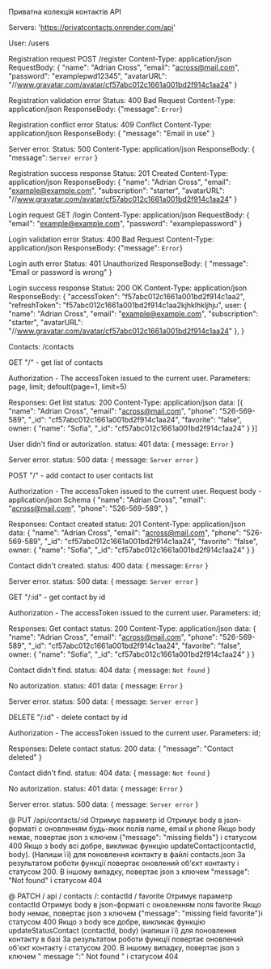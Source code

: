 Приватна колекція контактів API

Servers: 'https://privatcontacts.onrender.com/api'

User: /users

Registration request
POST /register
Content-Type: application/json
RequestBody: {
"name": "Adrian Cross",
"email": "across@mail.com",
"password": "examplepwd12345",
"avatarURL": "//www.gravatar.com/avatar/cf57abc012c1661a001bd2f914c1aa24"
}

Registration validation error
Status: 400 Bad Request
Content-Type: application/json
ResponseBody: {"message": `Error`}

Registration conflict error
Status: 409 Conflict
Content-Type: application/json
ResponseBody: {
  "message": "Email in use"
}

Server error.
Status: 500
Content-Type: application/json
ResponseBody: {
  "message": `Server error`
}

Registration success response
Status: 201 Created
Content-Type: application/json
ResponseBody: {
    "name": "Adrian Cross",
    "email": "example@example.com",
    "subscription": "starter",
    "avatarURL": "//www.gravatar.com/avatar/cf57abc012c1661a001bd2f914c1aa24"
}


Login request
GET /login
Content-Type: application/json
RequestBody: {
  "email": "example@example.com",
  "password": "examplepassword"
}

Login validation error
Status: 400 Bad Request
Content-Type: application/json
ResponseBody: {"message": `Error`}

Login auth error
Status: 401 Unauthorized
ResponseBody: {
  "message": "Email or password is wrong"
}

Login success response
Status: 200 OK
Content-Type: application/json
ResponseBody: {
    "accessToken": "f57abc012c1661a001bd2f914c1aa2",
    "refreshToken": "f57abc012c1661a001bd2f914c1aa2kjhklhkljhju",
    user: {
    "name": "Adrian Cross",
    "email": "example@example.com",
    "subscription": "starter",
    "avatarURL": "//www.gravatar.com/avatar/cf57abc012c1661a001bd2f914c1aa24"
    },
  }


Contacts: /contacts

GET "/" - get list of contacts

Authorization - The accessToken issued to the current user.
Parameters: page, limit; defoult(page=1, limit=5)

Responses:
Get list
status: 200
Content-Type: application/json
data: [{
"name": "Adrian Cross",
"email": "across@mail.com",
"phone": "526-569-589",
"_id": "cf57abc012c1661a001bd2f914c1aa24",
"favorite": "false",
  owner: {
    "name": "Sofia",
    "_id": "cf57abc012c1661a001bd2f914c1aa24"
  }
}]

User didn't find or autorization.
status: 401
data: {
     message: `Error` 
}

Server error.
status: 500
data: {
     message: `Server error` 
}


POST "/" - add contact to user contacts list

Authorization - The accessToken issued to the current user.
Request body - application/json
Schema
{
"name": "Adrian Cross",
"email": "across@mail.com",
"phone": "526-569-589",
}

Responses:
Contact created
status: 201
Content-Type: application/json
data: {
"name": "Adrian Cross",
"email": "across@mail.com",
"phone": "526-569-589",
"_id": "cf57abc012c1661a001bd2f914c1aa24",
"favorite": "false",
  owner: {
    "name": "Sofia",
    "_id": "cf57abc012c1661a001bd2f914c1aa24"
  }
}

Contact didn't created.
status: 400
data: {
     message: `Error` 
}

Server error.
status: 500
data: {
     message: `Server error` 
}


GET "/:id" - get contact by id

Authorization - The accessToken issued to the current user.
Parameters: id;

Responses:
Get contact
status: 200
Content-Type: application/json
data: {
"name": "Adrian Cross",
"email": "across@mail.com",
"phone": "526-569-589",
"_id": "cf57abc012c1661a001bd2f914c1aa24",
"favorite": "false",
  owner: {
    "name": "Sofia",
    "_id": "cf57abc012c1661a001bd2f914c1aa24"
  }
}

Contact didn't find.
status: 404
data: {
     message: `Not found` 
}

No autorization.
status: 401
data: {
     message: `Error` 
}

Server error.
status: 500
data: {
     message: `Server error` 
}


DELETE "/:id" - delete contact by id

Authorization - The accessToken issued to the current user.
Parameters: id;

Responses:
Delete contact
status: 200
data: {
"message": "Contact deleted"
}

Contact didn't find.
status: 404
data: {
     message: `Not found` 
}

No autorization.
status: 401
data: {
     message: `Error` 
}

Server error.
status: 500
data: {
     message: `Server error` 
}


@ PUT /api/contacts/:id
Отримує параметр id
Отримує body в json-форматі c оновленням будь-яких полів name, email и phone
Якщо body немає, повертає json з ключем {"message": "missing fields"} і статусом 400
Якщо з body всі добре, викликає функцію updateContact(contactId, body). (Напиши її) для поновлення контакту в файлі contacts.json
За результатом роботи функції повертає оновлений об'єкт контакту і статусом 200. В іншому випадку, повертає json з ключем "message": "Not found" і статусом 404


@ PATCH / api / contacts /: contactId / favorite
Отримує параметр contactId
Отримує body в json-форматі c оновленням поля favorite
Якщо body немає, повертає json з ключем {"message": "missing field favorite"}і статусом 400
Якщо з body все добре, викликає функцію updateStatusContact (contactId, body) (напиши її) для поновлення контакту в базі
За результатом роботи функції повертає оновлений об'єкт контакту і статусом 200. В іншому випадку, повертає json з ключем " message ":" Not found " і статусом 404